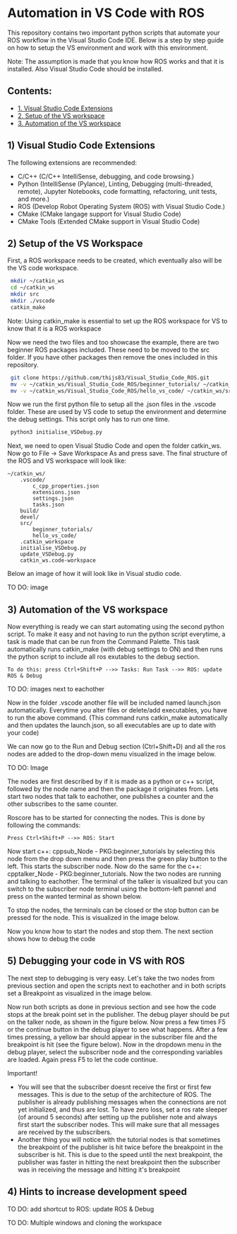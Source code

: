 # Automation in VS Code with ROS

This repository contains two important python scripts that automate your ROS workflow in the Visual Studio Code IDE. Below is a step by step guide on how to setup the VS environment and work with this environment. 

Note: The assumption is made that you know how ROS works and that it is installed. Also Visual Studio Code should be installed.


## Contents:
* [1. Visual Studio Code Extensions](#1-visual-studio-code-extensions)
* [2. Setup of the VS workspace](#2-setup-of-the-vs-workspace)
* [3. Automation of the VS workspace](#3-automation-of-the-vs-workspace)

## 1) Visual Studio Code Extensions

The following extensions are recommended:
- C/C++ (C/C++ IntelliSense, debugging, and code browsing.)
- Python (IntelliSense (Pylance), Linting, Debugging (multi-threaded, remote), Jupyter Notebooks, code formatting, refactoring, unit tests, and more.)
- ROS (Develop Robot Operating System (ROS) with Visual Studio Code.)
- CMake (CMake langage support for Visual Studio Code)
- CMake Tools (Extended CMake support in Visual Studio Code)

## 2) Setup of the VS Workspace

First, a ROS workspace needs to be created, which eventually also will be the VS code workspace.
```bash
 mkdir ~/catkin_ws
 cd ~/catkin_ws
 mkdir src
 mkdir ./vscode
 catkin_make
```

Note: Using catkin_make is essential to set up the ROS workspace for VS to know that it is a ROS workspace

Now we need the two files and too showcase the example, there are two beginner ROS packages included. These need to be moved to the src folder. If you have other packages then remove the ones included in this repository.
```bash
 git clone https://github.com/thijs83/Visual_Studio_Code_ROS.git
 mv -v ~/catkin_ws/Visual_Studio_Code_ROS/beginner_tutorials/ ~/catkin_ws/src
 mv -v ~/catkin_ws/Visual_Studio_Code_ROS/hello_vs_code/ ~/catkin_ws/src
```

Now we run the first python file to setup all the .json files in the .vscode folder. These are used by VS code to setup the environment and determine the debug settings. This script only has to run one time.
```bash
 python3 initialise_VSDebug.py
```

Next, we need to open Visual Studio Code and open the folder catkin_ws. Now go to File -> Save Workspace As and press save. The final structure of the ROS and VS workspace will look like:
```
~/catkin_ws/
    .vscode/
        c_cpp_properties.json
        extensions.json
        settings.json
        tasks.json
    build/
    devel/
    src/
        beginner_tutorials/
        hello_vs_code/
    .catkin_workspace
    initialise_VSDebug.py
    update_VSDebug.py
    catkin_ws.code-workspace
```

Below an image of how it will look like in Visual studio code.

TO DO: image

## 3) Automation of the VS workspace

Now everything is ready we can start automating using the second python script. To make it easy and not having to run the python script everytime, a task is made that can be run from the Command Palette. This task automatically runs catkin_make (with debug settings to ON) and then runs the python script to include all ros exutables to the debug section.
```
To do this: press Ctrl+Shift+P -->> Tasks: Run Task -->> ROS: update ROS & Debug
```

TO DO: images next to eachother


Now in the folder .vscode another file will be included named launch.json automatically. Everytime you alter files or delete/add executables, you have to run the above command. (This command runs catkin_make automatically and then updates the launch.json, so all executables are up to date with your code)

We can now go to the Run and Debug section (Ctrl+Shift+D) and all the ros nodes are added to the drop-down menu visualized in the image below. 

TO DO: Image

The nodes are first described by if it is made as a python or c++ script, followed by the node name and then the package it originates from.
Lets start two nodes that talk to eachother, one publishes a counter and the other subscribes to the same counter. 

Roscore has to be started for connecting the nodes. This is done by following the commands:
```
Press Ctrl+Shift+P -->> ROS: Start
```
Now start c++: cppsub_Node - PKG:beginner_tutorials by selecting this node from the drop down menu and then press the green play button to the left. This starts the subscriber node. Now do the same for the c++: cpptalker_Node - PKG:beginner_tutorials. Now the two nodes are running and talking to eachother. The terminal of the talker is visualized but you can switch to the subscriber node terminal using the bottom-left pannel and press on the wanted terminal as shown below.




To stop the nodes, the terminals can be closed or the stop button can be pressed for the node. This is visualized in the image below.



Now you know how to start the nodes and stop them. The next section shows how to debug the code

## 5) Debugging your code in VS with ROS

The next step to debugging is very easy. Let's take the two nodes from previous section and open the scripts next to eachother and in both scripts set a Breakpoint as visualized in the image below.


Now run both scripts as done in previous section and see how the code stops at the break point set in the publisher. The debug player should be put on the talker node, as shown in the figure below. Now press a few times F5 or the continue button in the debug player to see what happens. After a few times pressing, a yellow bar should appear in the subscriber file and the breakpoint is hit (see the figure below). Now in the dropdown menu in the debug player, select the subscriber node and the corresponding variables are loaded. Again press F5 to let the code continue. 

Important!
- You will see that the subscriber doesnt receive the first or first few messages. This is due to the setup of the architecture of ROS. The publisher is already publishing messages when the connections are not yet initialized, and thus are lost. To have zero loss, set a ros rate sleeper (of around 5 seconds) after setting up the publisher note and always first start the subscriber nodes. This will make sure that all messages are received by the subscribers. 
- Another thing you will notice with the tutorial nodes is that sometimes the breakpoint of the publisher is hit twice before the breakpoint in the subscriber is hit. This is due to the speed until the next breakpoint, the publisher was faster in hitting the next breakpoint then the subscriber was in receiving the message and hitting it's breakpoint

## 4) Hints to increase development speed

TO DO: add shortcut to ROS: update ROS & Debug

TO DO: Multiple windows and cloning the workspace


